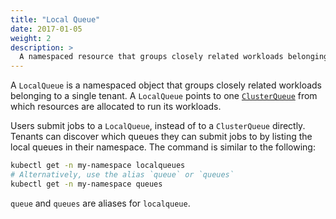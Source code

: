 ```yaml
---
title: "Local Queue"
date: 2017-01-05
weight: 2
description: >
  A namespaced resource that groups closely related workloads belonging to a single tenant.
---
```


A `LocalQueue` is a namespaced object that groups closely related workloads
belonging to a single tenant. A `LocalQueue` points to one [`ClusterQueue`](/docs/concepts/cluster_queue)
from which resources are allocated to run its workloads.

Users submit jobs to a `LocalQueue`, instead of to a `ClusterQueue` directly.
Tenants can discover which queues they can submit jobs to by listing the
local queues in their namespace. The command is similar to the following:

```sh
kubectl get -n my-namespace localqueues
# Alternatively, use the alias `queue` or `queues`
kubectl get -n my-namespace queues
```

`queue` and `queues` are aliases for `localqueue`.
